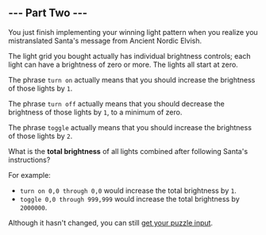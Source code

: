 ## --- Part Two ---

You just finish implementing your winning light pattern when you realize you
mistranslated Santa's message from Ancient Nordic Elvish.

The light grid you bought actually has individual brightness controls; each
light can have a brightness of zero or more. The lights all start at zero.

The phrase `turn on` actually means that you should increase the brightness of
those lights by `1`.

The phrase `turn off` actually means that you should decrease the brightness of
those lights by `1`, to a minimum of zero.

The phrase `toggle` actually means that you should increase the brightness of
those lights by `2`.

What is the **total brightness** of all lights combined after following Santa's
instructions?

For example:

- `turn on 0,0 through 0,0` would increase the total brightness by `1`.
- `toggle 0,0 through 999,999` would increase the total brightness by
  `2000000`.

Although it hasn't changed, you can still
[get your puzzle input](../part1/input.txt).
